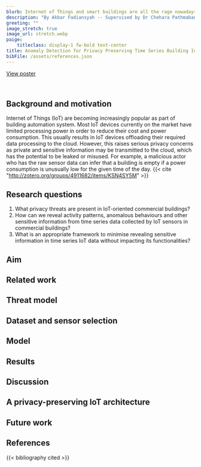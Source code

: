 ```yaml
---
blurb: Internet of Things and smart buildings are all the rage nowadays. While these systems can improve comfort and efficiency, many of these smart systems were built with *very* little regard to privacy. We are developing an anomaly detection system in time series building IoT data. Also, we identified its privacy threats and propose ways we can mitigate those threats.
description: "By Akbar Fadiansyah -- Supervised by Dr Chehara Pathmabandu"
greeting: ""
image_stretch: true
image_url: stretch.webp
paige:
    titleclass: display-1 fw-bold text-center
title: Anomaly Detection for Privacy Preserving Time Series Building IoT Data
bibFile: /assets/references.json
---
```


<div class="container">
    <div class="row">
        <div class="col-2"></div>
        <div class="col text-center d-grid gap-2">
            <a class="btn btn-primary" href="pawsey-poster.pdf">View poster</a>
        </div>
        <div class="col-2"></div>
    </div>
</div>

&nbsp;

## Background and motivation

Internet of Things (IoT) are becoming increasingly popular as part of building automation system. Most IoT devices currently on the market have limited processing power in order to reduce their cost and power consumption. This usually results in IoT devices offloading their required data processing to the cloud. However, this raises serious privacy concerns as private and sensitive information may be transmitted to the cloud, which has the potential to be leaked or misused. For example, a malicious actor who has the raw sensor data can infer that a building is empty if a power consumption is unusually low for the given time of the day. {{< cite "http://zotero.org/groups/4911682/items/KSN4SY5M" >}}

## Research questions

1. What privacy threats are present in IoT-oriented commercial buildings?
2. How can we reveal activity patterns, anomalous behaviours and other sensitive information from time series data collected by IoT sensors in commercial buildings?
3. What is an appropriate framework to minimise revealing sensitive information in time series IoT data without impacting its functionalities?

## Aim

## Related work

## Threat model

## Dataset and sensor selection

## Model

## Results

## Discussion

## A privacy-preserving IoT architecture

## Future work

## References

{{< bibliography cited >}}
